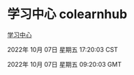 # 学习中心 colearnhub
[学习中心](http://27.19.33.125:56308/colearnhub/)

2022年 10月 07日 星期五 17:20:03 CST

2022年 10月 07日 星期五 09:20:03 GMT
